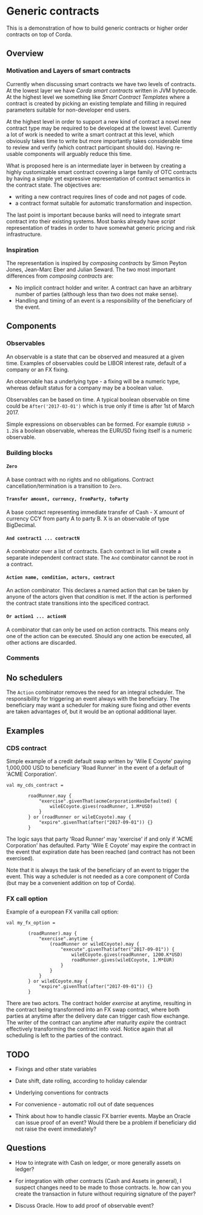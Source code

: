 # Generic contracts
 
This is a demonstration of how to build generic contracts or higher order contracts on top of Corda.

## Overview

### Motivation and Layers of smart contracts
Currently when discussing smart contracts we have two levels of contracts. At the lowest layer we have _Corda smart contracts_ written in JVM bytecode. At the highest level we something like _Smart Contract Templates_ where a contract is created by picking an existing template and filling in required parameters suitable for non-developer end users.

At the highest level in order to support a new kind of contract a novel new contract type may be required to be developed at the lowest level.
Currently a lot of work is needed to write a smart contract at this level, which obviously takes time to write but more importantly takes considerable time to review and verify (which contract participant should do). Having re-usable components will arguably reduce this time.

What is proposed here is an intermediate layer in between by creating a highly customizable smart contract covering a large family of OTC contracts by having a simple yet expressive representation of contract semantics in the contract state. The objectives are:

 - writing a new contract requires lines of code and not pages of code.
 - a contract format suitable for automatic transformation and inspection.

The last point is important because banks will need to integrate smart contract into their existing systems. Most banks already have _script_ representation of trades in order to have somewhat generic pricing and risk infrastructure.

### Inspiration
The representation is inspired by _composing contracts_ by Simon Peyton Jones, Jean-Marc Eber and Julian Seward. The two most important differences from _composing contracts_ are:

 - No implicit contract holder and writer. A contract can have an arbitrary number of parties (although less than two does not make sense).
 - Handling and timing of an event is a responsibility of the beneficiary of the event.

## Components
### Observables

An observable is a state that can be observed and measured at a given time. Examples of observables could be LIBOR interest rate, default of a company or an FX fixing.

An observable has a underlying type - a fixing will be a numeric type, whereas default status for a company may be a boolean value.

Observables can be based on time. A typical boolean observable on time could be ``After('2017-03-01')`` which is true only if time is after 1st of March 2017.

Simple expressions on observables can be formed. For example ``EURUSD > 1.2``is a boolean observable, whereas the EURUSD fixing itself is a numeric observable.

### Building blocks

#### ``Zero``
A base contract with no rights and no obligations. Contract cancellation/termination is a transition to ``Zero``.

#### ``Transfer amount, currency, fromParty, toParty``
A base contract representing immediate transfer of Cash - X amount of currency CCY from party A to party B. X is an observable of type BigDecimal.

#### ``And contract1 ... contractN``
A combinator over a list of contracts. Each contract in list will create a separate independent contract state. The ``And`` combinator cannot be root in a contract.

#### ``Action name, condition, actors, contract``
An action combinator. This declares a named action that can be taken by anyone of the actors given that _condition_ is met. If the action is performed the contract state transitions into the specificed contract.

#### ``Or action1 ... actionN``
A combinator that can only be used on action contracts. This means only one of the action can be executed. Should any one action be executed, all other actions are discarded.

### Comments

## No schedulers
The ``Action`` combinator removes the need for an integral scheduler. The responsibility for triggering an event always with the beneficiary. The beneficiary may want a scheduler for making sure fixing and other events are taken advantages of, but it would be an optional additional layer.

## Examples

### CDS contract
Simple example of a credit default swap written by 'Wile E Coyote' paying 1,000,000 USD to beneficiary 'Road Runner' in the event of a default of 'ACME Corporation'.

```
val my_cds_contract =

        roadRunner.may {
            "exercise".givenThat(acmeCorporationHasDefaulted) {
                wileECoyote.gives(roadRunner, 1.M*USD)
            }
        } or (roadRunner or wileECoyote).may {
            "expire".givenThat(after("2017-09-01")) {}
        }
```

The logic says that party 'Road Runner' may 'exercise' if and only if 'ACME Corporation' has defaulted. Party 'Wile E Coyote' may expire the contract in the event that expiration date has been reached (and contract has not been
exercised).

Note that it is always the task of the beneficiary of an event to trigger the event. This way a scheduler is not needed as a core component of Corda (but may be a convenient addition on top of Corda).


### FX call option
Example of a european FX vanilla call option:
```
val my_fx_option =

        (roadRunner).may {
            "exercise".anytime {
                (roadRunner or wileECoyote).may {
                    "execute".givenThat(after("2017-09-01")) {
                        wileECoyote.gives(roadRunner, 1200.K*USD)
                        roadRunner.gives(wileECoyote, 1.M*EUR)
                    }
                }
            }
        } or wileECoyote.may {
            "expire".givenThat(after("2017-09-01")) {}
        }
```

There are two actors. The contract holder _exercise_ at anytime, resulting in the contract being transformed into an FX swap contract, where both parties at anytime after the delivery date can trigger cash flow exchange. The writer of the contract can anytime after maturity _expire_ the contract effectively transforming the contract into void. Notice again that all scheduling is left to the parties of the contract.

## TODO

- Fixings and other state variables

- Date shift, date rolling, according to holiday calendar

- Underlying conventions for contracts

- For convenience - automatic roll out of date sequences

- Think about how to handle classic FX barrier events. Maybe an Oracle can issue proof of an event? Would there be a problem if beneficiary did not raise the event immediately?

## Questions

- How to integrate with Cash on ledger, or more generally assets on ledger?

- For integration with other contracts (Cash and Assets in general), I suspect changes need to be made to those contracts. Ie. how can you create the transaction in future without requiring signature of the payer?

- Discuss Oracle. How to add proof of observable event?